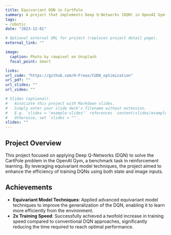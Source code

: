 ```yaml
---
title: Equivariant DQN in CartPole
summary: A project that implements Deep Q-Networks (DQN) in OpenAI Gym's CartPole environment, employing equivariant model techniques to achieve faster training speeds.
tags:
- robotic
date: "2023-12-01"

# Optional external URL for project (replaces project detail page).
external_link: ""

image:
  caption: Photo by rawpixel on Unsplash
  focal_point: Smart

links:
url_code: "https://github.com/H-Freax/CUDA_optimization"
url_pdf: ""
url_slides: ""
url_video: ""

# Slides (optional).
#   Associate this project with Markdown slides.
#   Simply enter your slide deck's filename without extension.
#   E.g. `slides = "example-slides"` references `content/slides/example-slides.md`.
#   Otherwise, set `slides = ""`.
slides: ""
---
```


## Project Overview
This project focused on applying Deep Q-Networks (DQN) to solve the CartPole problem in the OpenAI Gym, a benchmark task in reinforcement learning. By leveraging equivariant model techniques, the project aimed to enhance the efficiency of training DQNs using both state and image inputs.
## Achievements
- **Equivariant Model Techniques**: Applied advanced equivariant model techniques to improve the generalization of the DQN, enabling it to learn more efficiently from the environment.
- **2x Training Speed**: Successfully achieved a twofold increase in training speed compared to conventional DQN approaches, significantly reducing the time required to reach optimal performance.
